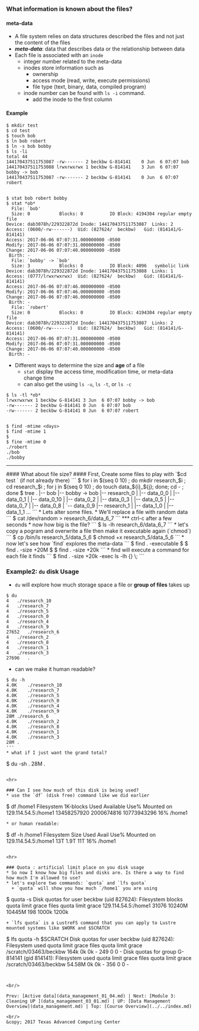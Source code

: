 ### What information is known about the files?

#### meta-data

* A file system relies on data structures described the files and not just the content of the files
* ***meta-data***: data that describes data or the relationship between data
* Each file is associated with an `inode`
  + integer number related to the meta-data
  + inodes store information such as
    * ownership
    * access mode (read, write, execute permissions)
    * file type (text, binary, data, compiled program)
  + inode number can be found with `ls -i` command.
    * add the inode to the first column

#### Example
```
$ mkdir test
$ cd test
$ touch bob
$ ln bob robert
$ ln -s bob bobby
$ ls -li
total 44
144170437511753087 -rw------- 2 beckbw G-814141    0 Jun  6 07:07 bob
144170437511753088 lrwxrwxrwx 1 beckbw G-814141    3 Jun  6 07:07 bobby -> bob
144170437511753087 -rw------- 2 beckbw G-814141    0 Jun  6 07:07 robert


$ stat bob robert bobby
$ stat *ob*
  File: `bob'
  Size: 0         	Blocks: 0          IO Block: 4194304 regular empty file
Device: dab3078h/229322872d	Inode: 144170437511753087  Links: 2
Access: (0600/-rw-------)  Uid: (827624/  beckbw)   Gid: (814141/G-814141)
Access: 2017-06-06 07:07:31.000000000 -0500
Modify: 2017-06-06 07:07:31.000000000 -0500
Change: 2017-06-06 07:07:40.000000000 -0500
 Birth: -
  File: `bobby' -> `bob'
  Size: 3         	Blocks: 0          IO Block: 4096   symbolic link
Device: dab3078h/229322872d	Inode: 144170437511753088  Links: 1
Access: (0777/lrwxrwxrwx)  Uid: (827624/  beckbw)   Gid: (814141/G-814141)
Access: 2017-06-06 07:07:46.000000000 -0500
Modify: 2017-06-06 07:07:46.000000000 -0500
Change: 2017-06-06 07:07:46.000000000 -0500
 Birth: -
  File: `robert'
  Size: 0         	Blocks: 0          IO Block: 4194304 regular empty file
Device: dab3078h/229322872d	Inode: 144170437511753087  Links: 2
Access: (0600/-rw-------)  Uid: (827624/  beckbw)   Gid: (814141/G-814141)
Access: 2017-06-06 07:07:31.000000000 -0500
Modify: 2017-06-06 07:07:31.000000000 -0500
Change: 2017-06-06 07:07:40.000000000 -0500
 Birth: -

```

* Different ways to determine the size and **age** of a file
  + `stat` display the access time, modification time, or meta-data change time
  + can also get the using `ls -u`, `ls -t`, or `ls -c`

```
$ ls -tl *ob*
lrwxrwxrwx 1 beckbw G-814141 3 Jun  6 07:07 bobby -> bob
-rw------- 2 beckbw G-814141 0 Jun  6 07:07 bob
-rw------- 2 beckbw G-814141 0 Jun  6 07:07 robert


$ find -mtime <days>
$ find -mtime 1
$
$ fine -mtime 0
./robert
./bob
./bobby
```

<hr>
#### What about file size?
#### First, Create some files to play with
`$cd test ` (if not already there)
```
$ for i in $(seq 0 10) ; do mkdir research_$i ; cd research_$i ; for j in $(seq 0 10) ; do touch  data_${i}_${j}; done; cd - ; done
$ tree
.
|-- bob
|-- bobby -> bob
|-- research_0
|   |-- data_0_0
|   |-- data_0_1
|   |-- data_0_10
|   |-- data_0_2
|   |-- data_0_3
|   |-- data_0_5
|   |-- data_0_7
|   |-- data_0_8
|   `-- data_0_9
|-- research_1
|   |-- data_1_0
|   |-- data_1_1
...
```
* Lets alter some files.
* We'll replace a file with random data
```
$ cat /dev/random > research_6/data_6_7
```
*** ctrl-c after a few seconds
* now how big is the file?
```
$ ls -lh research_6/data_6_7
```
* let's copy a pogram and overwrite a file then make it executable again (`chmod`)
```
$ cp /bin/ls research_5/data_5_6
$ chmod +x research_5/data_5_6
```
* now let's see how `find` explores the meta-data
```
$ find . -executable
$
$ find . -size +20M
$
$ find . -size +20k
```
* find will execute a command for each file it finds
```
$ find . -size +20k -exec ls -lh {} \;
```

### Example2: `du` disk Usage
* `du` will explore how much storage space a file or **group of files** takes up

```
$ du
4	./research_10
4	./research_7
4	./research_5
4	./research_0
4	./research_4
4	./research_9
27652	./research_6
4	./research_2
4	./research_8
4	./research_1
4	./research_3
27696	.
```
* can we make it human readable?
```
$ du -h
4.0K	./research_10
4.0K	./research_7
4.0K	./research_5
4.0K	./research_0
4.0K	./research_4
4.0K	./research_9
28M	./research_6
4.0K	./research_2
4.0K	./research_8
4.0K	./research_1
4.0K	./research_3
28M	.
'''
* what if I just want the grand total?
```
$ du -sh .
28M	.
```

<hr>

### Can I see how much of this disk is being used?
* use the `df` (disk free) command like we did earlier

```
$ df /home1
Filesystem                                                1K-blocks          Used      Available Use% Mounted on
129.114.54.5:/home1                                     13458257920    2000674816    10773943296  16% /home1
```
* or human readable:
```
$ df -h /home1
Filesystem           Size  Used Avail Use% Mounted on
129.114.54.5:/home1   13T  1.9T   11T  16% /home1
```

<hr>

### Quota : artificial limit place on you disk usage
* So now I know how big files and disks are. Is there a way to find how much I'm allowed to use?
* let's explore two commands: `quota` and `lfs quota`
  + `quota` will show you how much `/home1` you are using
  ```
  $ quota -s
Disk quotas for user beckbw (uid 827624):
     Filesystem  blocks   quota   limit   grace   files   quota   limit   grace
129.114.54.5:/home1
                  31076  10240M  10445M             198   1000k   1200k        
  ```
  + `lfs quota` is a LustreFS command that you can apply to Lustre mounted systems like $WORK and $SCRATCH

  ```
$ lfs quota -h $SCRATCH
Disk quotas for user beckbw (uid 827624):
     Filesystem    used   quota   limit   grace   files   quota   limit   grace
/scratch/03463/beckbw
                   164k      0k      0k       -     249       0       0       -
Disk quotas for group G-814141 (gid 814141):
     Filesystem    used   quota   limit   grace   files   quota   limit   grace
/scratch/03463/beckbw
                 54.58M      0k      0k       -     356       0       0       -

  ```


  <br/>

  Prev: [Active data](data_management_01_04.md) | Next: [Module 3: Cleaning UP ](data_management_03_01.md) | UP: [Data Management Overview](data_management.md) | Top: [Course Overview](../../index.md)

  <br/>
  &copy; 2017 Texas Advanced Computing Center
